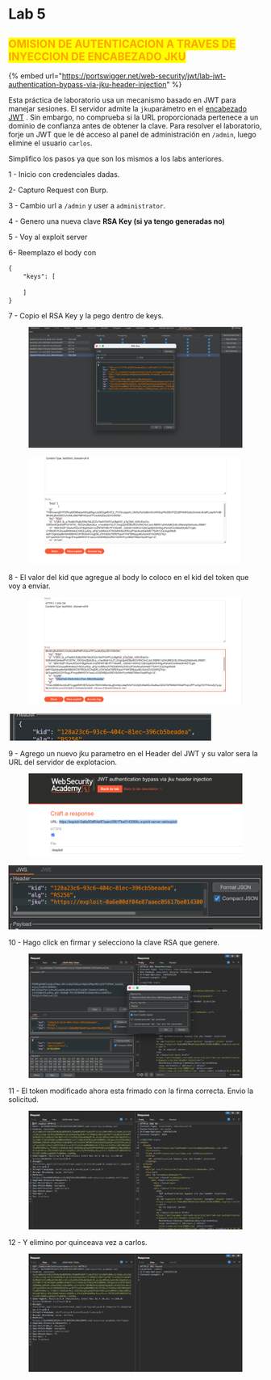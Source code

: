 # Lab 5

## <mark style="color:orange;">OMISION DE AUTENTICACION A TRAVES DE INYECCION DE ENCABEZADO JKU</mark>

{% embed url="https://portswigger.net/web-security/jwt/lab-jwt-authentication-bypass-via-jku-header-injection" %}

Esta práctica de laboratorio usa un mecanismo basado en JWT para manejar sesiones. El servidor admite la `jku`parámetro en el [encabezado JWT](https://portswigger.net/web-security/jwt) . Sin embargo, no comprueba si la URL proporcionada pertenece a un dominio de confianza antes de obtener la clave. Para resolver el laboratorio, forje un JWT que le dé acceso al panel de administración en `/admin`, luego elimine el usuario `carlos`.

Simplifico los pasos ya que son los mismos a los labs anteriores.

1 - Inicio con credenciales dadas.

2- Capturo Request con Burp.

3 - Cambio url a `/admin` y user a `administrator`.

4 - Genero una nueva clave **RSA Key (si ya tengo generadas no)**

5 - Voy al exploit server

6- Reemplazo el body con

```
{
    "keys": [

    ]
}
```

7 - Copio el RSA Key y la pego dentro de keys.

<figure><img src="../../../.gitbook/assets/1 (2).png" alt=""><figcaption></figcaption></figure>

<figure><img src="../../../.gitbook/assets/1 (30).png" alt=""><figcaption></figcaption></figure>

8 - El valor del kid que agregue al body lo coloco en el kid del token que voy a enviar.

<figure><img src="../../../.gitbook/assets/1 (29).png" alt=""><figcaption></figcaption></figure>

![](<../../../.gitbook/assets/1 (32).png>)

9 - Agrego un nuevo jku parametro en el Header del JWT y su valor sera la URL del servidor de explotacion.

<figure><img src="../../../.gitbook/assets/1 (19).png" alt=""><figcaption></figcaption></figure>

![](<../../../.gitbook/assets/1 (7).png>)

10 - Hago click en firmar y selecciono la clave RSA que genere.

<figure><img src="../../../.gitbook/assets/1 (33).png" alt=""><figcaption></figcaption></figure>

11 - El token modificado ahora esta frimado con la firma correcta. Envio la solicitud.

<figure><img src="../../../.gitbook/assets/1 (9) (1).png" alt=""><figcaption></figcaption></figure>

12 - Y elimino por quinceava vez a carlos.

<figure><img src="../../../.gitbook/assets/1 (17).png" alt=""><figcaption></figcaption></figure>
